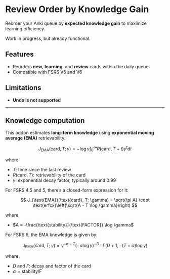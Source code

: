 # Review Order by Knowledge Gain

Reorder your Anki queue by **expected knowledge gain** to maximize learning efficiency.

Work in progress, but already functional.

## Features

- Reorders **new**, **learning**, and **review** cards within the daily queue
- Compatible with FSRS V5 and V6

## Limitations

- **Undo is not supported**

---

## Knowledge computation

This addon estimates **long-term knowledge** using **exponential moving average (EMA)** retrievability:

$$
J_{\text{EMA}}(\text{card}, T; \gamma) = -\log \gamma \int_{0}^{\infty} R(\text{card}, T + t) \gamma^t \mathrm{d}t
$$

where

* $T$: time since the last review
* $R(\text{card}, T)$: retrievability of the card
* $\gamma$: exponential decay factor, typically around 0.99

For FSRS 4.5 and 5, there’s a closed-form expression for it:

$$
J_{\text{EMA}}(\text{card}, T; \gamma) = \sqrt{\pi A} \cdot \text{erfcx}\left(\sqrt{A - T \log \gamma}\right)
$$

where

* $A = -\frac{\text{stability}}{\text{FACTOR}} \log \gamma$

For FSRS 6, the EMA knowledge is given by:

$$
J_{\text{EMA}}(\text{card}, T; \gamma) = \gamma^{-\alpha-T} (-\alpha\log\gamma)^{-D} \cdot \Gamma(D+1, -(T + \alpha)\log\gamma)
$$

where

* $D$ and $F$: decay and factor of the card
* $\alpha = \text{stability} / \text{F}$
